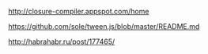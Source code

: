 http://closure-compiler.appspot.com/home

https://github.com/sole/tween.js/blob/master/README.md

http://habrahabr.ru/post/177465/